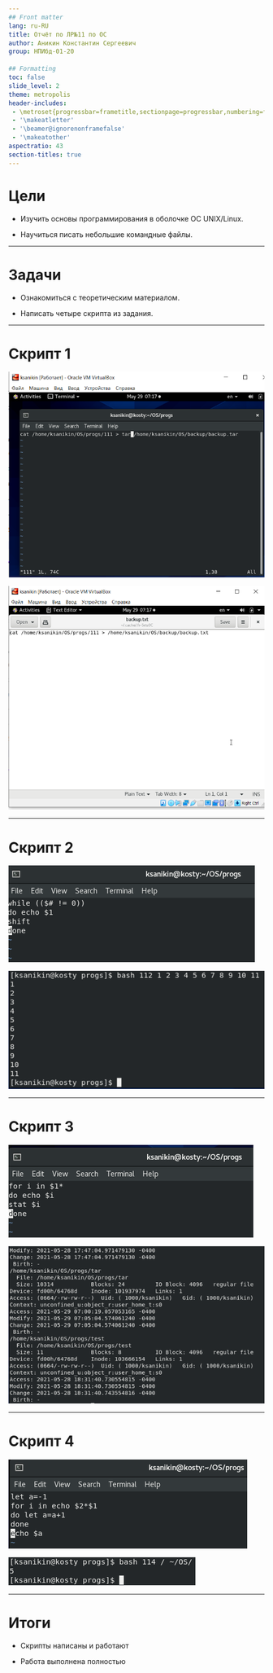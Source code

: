 ```yaml
---
## Front matter
lang: ru-RU
title: Отчёт по ЛР№11 по ОС 
author: Аникин Константин Сергеевич
group: НПИбд-01-20

## Formatting
toc: false
slide_level: 2
theme: metropolis
header-includes: 
 - \metroset{progressbar=frametitle,sectionpage=progressbar,numbering=fraction}
 - '\makeatletter'
 - '\beamer@ignorenonframefalse'
 - '\makeatother'
aspectratio: 43
section-titles: true
---
```


# Цели

- Изучить основы программирования в оболочке ОС UNIX/Linux. 

- Научиться писать небольшие командные файлы.

---

# Задачи

- Ознакомиться с теоретическим материалом.

- Написать четыре скрипта из задания.

---

# Скрипт 1

![](https://raw.githubusercontent.com/RituLiot/os-11/main/images/11.png)


![](https://raw.githubusercontent.com/RituLiot/os-11/main/images/12.png)

---

# Скрипт 2

![](https://raw.githubusercontent.com/RituLiot/os-11/main/images/21.png)


![](https://raw.githubusercontent.com/RituLiot/os-11/main/images/22.png)

---

# Скрипт 3

![](https://raw.githubusercontent.com/RituLiot/os-11/main/images/31.png)


![](https://raw.githubusercontent.com/RituLiot/os-11/main/images/32.png)

---

# Скрипт 4

![](https://raw.githubusercontent.com/RituLiot/os-11/main/images/41.png)


![](https://raw.githubusercontent.com/RituLiot/os-11/main/images/42.png)

---

# Итоги

- Скрипты написаны и работают

- Работа выполнена полностью